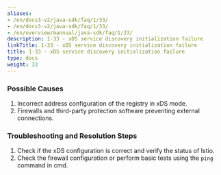 ```yaml
---
aliases:
- /en/docs3-v2/java-sdk/faq/1/33/
- /en/docs3-v2/java-sdk/faq/1/33/
- /en/overview/mannual/java-sdk/faq/1/33/
description: 1-33 - xDS service discovery initialization failure
linkTitle: 1-33 - xDS service discovery initialization failure
title: 1-33 - xDS service discovery initialization failure
type: docs
weight: 33
---
```







### Possible Causes

1. Incorrect address configuration of the registry in xDS mode.
2. Firewalls and third-party protection software preventing external connections.

### Troubleshooting and Resolution Steps

1. Check if the xDS configuration is correct and verify the status of Istio.
2. Check the firewall configuration or perform basic tests using the `ping` command in cmd.

